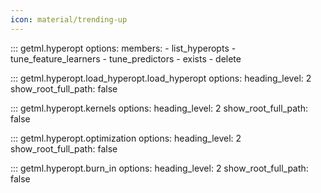 ```yaml
---
icon: material/trending-up
---
```


::: getml.hyperopt
    options:
      members:
        - list_hyperopts
        - tune_feature_learners
        - tune_predictors
        - exists
        - delete

::: getml.hyperopt.load_hyperopt.load_hyperopt
    options:
      heading_level: 2
      show_root_full_path: false

::: getml.hyperopt.kernels
    options:
      heading_level: 2
      show_root_full_path: false

::: getml.hyperopt.optimization
    options:
      heading_level: 2
      show_root_full_path: false

::: getml.hyperopt.burn_in
    options:
      heading_level: 2
      show_root_full_path: false